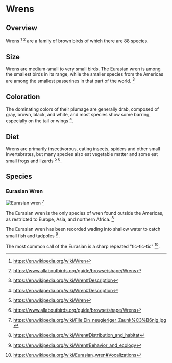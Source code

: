 # Wrens

## Overview
Wrens [^4] [^7] are a family of brown birds of which there are 88 species.

## Size
Wrens are medium-small to very small birds. The Eurasian wren is among the smallest birds in its range, while the smaller species from the Americas are among the smallest passerines in that part of the world. [^1]

## Coloration
The dominating colors of their plumage are generally drab, composed of gray, brown, black, and white, and most species show some barring, especially on the tail or wings [^1].

## Diet
Wrens are primarily insectivorous, eating insects, spiders and other small invertebrates, but many species also eat vegetable matter and some eat small frogs and lizards [^4] [^7].

## Species
### Eurasian Wren
![Eurasian wren](https://upload.wikimedia.org/wikipedia/commons/thumb/6/6c/Ein_neugieriger_Zaunk%C3%B6nig.jpg/240px-Ein_neugieriger_Zaunk%C3%B6nig.jpg) [^3]

The Eurasian wren is the only species of wren found outside the Americas, as restricted to Europe, Asia, and northern Africa. [^2]

The Eurasian wren has been recorded wading into shallow water to catch small fish and tadpoles [^6] .

The most common call of the Eurasian is a sharp repeated "tic-tic-tic" [^5].

[^4]: https://en.wikipedia.org/wiki/Wren
[^7]: https://www.allaboutbirds.org/guide/browse/shape/Wrens
[^1]: https://en.wikipedia.org/wiki/Wren#Description
[^5]: https://en.wikipedia.org/wiki/Eurasian_wren#Vocalizations
[^2]: https://en.wikipedia.org/wiki/Wren#Distribution_and_habitat
[^6]: https://en.wikipedia.org/wiki/Wren#Behavior_and_ecology
[^3]: https://en.wikipedia.org/wiki/File:Ein_neugieriger_Zaunk%C3%B6nig.jpg
